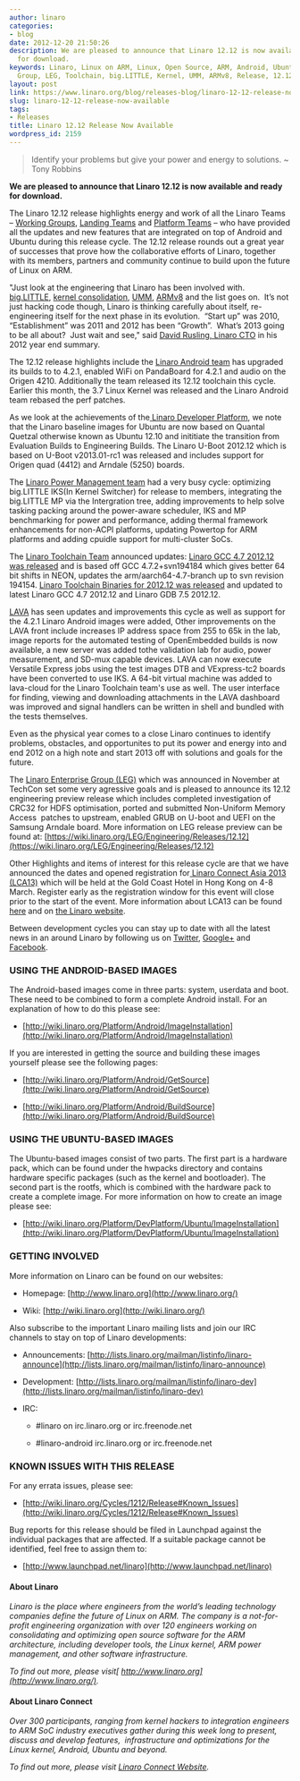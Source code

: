 ```yaml
---
author: linaro
categories:
- blog
date: 2012-12-20 21:50:26
description: We are pleased to announce that Linaro 12.12 is now available and ready
  for download.
keywords: Linaro, Linux on ARM, Linux, Open Source, ARM, Android, Ubuntu, Linaro Enterprise
  Group, LEG, Toolchain, big.LITTLE, Kernel, UMM, ARMv8, Release, 12.12, Announcement
layout: post
link: https://www.linaro.org/blog/releases-blog/linaro-12-12-release-now-available/
slug: linaro-12-12-release-now-available
tags:
- Releases
title: Linaro 12.12 Release Now Available
wordpress_id: 2159
---
```


> Identify your problems but give your power and energy to solutions. ~ Tony Robbins


**We are pleased to announce that Linaro 12.12 is now available and ready for download.**

The Linaro 12.12 release highlights energy and work of all the Linaro Teams – [Working Groups](https://wiki.linaro.org/WorkingGroups), [Landing Teams](https://wiki.linaro.org/LandingTeams) and [Platform Teams](https://wiki.linaro.org/Platform) – who have provided all the updates and new features that are integrated on top of Android and Ubuntu during this release cycle. The 12.12 release rounds out a great year of successes that prove how the collaborative efforts of Linaro, together with its members, partners and community continue to build upon the future of Linux on ARM.

"Just look at the engineering that Linaro has been involved with. [big.LITTLE](http://www.linaro.org/linaro-blog/2011/12/15/big-little-technology-two-usage-models/), [kernel consolidation](https://wiki.linaro.org/WorkingGroups/Kernel), [UMM](http://www.linaro.org/linaro-blog/2012/01/12/linaros-emphasis-on-dma_buf-in-the-3-3-linux-kernel/), [ARMv8](http://www.linaro.org/engineering/armv8) and the list goes on.  It’s not just hacking code though, Linaro is thinking carefully about itself, re-engineering itself for the next phase in its evolution.  “Start up” was 2010, “Establishment” was 2011 and 2012 has been “Growth”.  What’s 2013 going to be all about?  Just wait and see," said [David Rusling, Linaro CTO](http://www.linaro.org/linux-on-arm/meet-the-team/david-a-rusling/) in his 2012 year end summary.

The 12.12 release highlights include the [Linaro Android team](https://wiki.linaro.org/Platform/Android) has upgraded its builds to to 4.2.1, enabled WiFi on PandaBoard for 4.2.1 and audio on the Origen 4210. Additionally the team released its 12.12 toolchain this cycle. Earlier this month, the 3.7 Linux Kernel was released and the Linaro Android team rebased the perf patches.

As we look at the achievements of the[ Linaro Developer Platform](https://wiki.linaro.org/Platform/DevPlatform), we note that the Linaro baseline images for Ubuntu are now based on Quantal Quetzal otherwise known as Ubuntu 12.10 and inititiate the transition from Evaluation Builds to Engineering Builds. The Linaro U-Boot 2012.12 which is based on U-Boot v2013.01-rc1 was released and includes support for Origen quad (4412) and Arndale (5250) boards.

The [Linaro Power Management team](https://wiki.linaro.org/WorkingGroups/PowerManagement) had a very busy cycle: optimizing big.LITTLE IKS(In Kernel Switcher) for release to members, integrating the big.LITTLE MP via the Intergration tree, adding improvements to help solve tasking packing around the power-aware scheduler, IKS and MP benchmarking for power and performance, adding thermal framework enhancements for non-ACPI platforms, updating Powertop for ARM platforms and adding cpuidle support for multi-cluster SoCs.

The [Linaro Toolchain Team](https://wiki.linaro.org/WorkingGroups/ToolChain) announced updates: [Linaro GCC 4.7 2012.12 was released](http://lists.linaro.org/pipermail/linaro-toolchain/2012-December/003034.html) and is based off GCC 4.7.2+svn194184 which gives better 64 bit shifts in NEON, updates the arm/aarch64-4.7-branch up to svn revision 194154. [Linaro Toolchain Binaries for 2012.12 was released](http://lists.linaro.org/pipermail/linaro-toolchain/2012-December/003042.html) and updated to latest Linaro GCC 4.7 2012.12 and Linaro GDB 7.5 2012.12.

[LAVA](https://wiki.linaro.org/Platform/LAVA) has seen updates and improvements this cycle as well as support for the 4.2.1 Linaro Android images were added, Other improvements on the LAVA front include increases IP address space from 255 to 65k in the lab, image reports for the automated testing of OpenEmbedded builds is now available, a new server was added tothe validation lab for audio, power measurement, and SD-mux capable devices. LAVA can now execute Versatile Express jobs using the test images DTB and VExpress-tc2 boards have been converted to use IKS. A 64-bit virtual machine was added to lava-cloud for the Linaro Toolchain team's use as well. The user interface for finding, viewing and downloading attachments in the LAVA dashboard was improved and signal handlers can be written in shell and bundled with the tests themselves.

Even as the physical year comes to a close Linaro continues to identify problems, obstacles, and opportunites to put its power and energy into and end 2012 on a high note and start 2013 off with solutions and goals for the future.

The [Linaro Enterprise Group (LEG)](http://www.linaro.org/engineering/leg) which was announced in November at TechCon set some very agressive goals and is pleased to announce its 12.12 engineering preview release which includes completed investigation of CRC32 for HDFS optimisation, ported and submitted Non-Uniform Memory Access  patches to upstream, enabled GRUB on U-boot and UEFI on the Samsung Arndale board. More information on LEG release preview can be found at: [https://wiki.linaro.org/LEG/Engineering/Releases/12.12](https://wiki.linaro.org/LEG/Engineering/Releases/12.12)

Other Highlights and items of interest for this release cycle are that we have announced the dates and opened registration for[ Linaro Connect Asia 2013 (LCA13)](http://www.linaro.org/connect) which will be held at the Gold Coast Hotel in Hong Kong on 4-8 March. Register early as the registration window for this event will close prior to the start of the event. More information about LCA13 can be found [here](http://www.linaro.org/linaro-blog/2012/12/19/registration-opens-for-linaro-connect-asia-2013-book-early) and on [the Linaro website](http://www.linaro.org/connect).

Between development cycles you can stay up to date with all the latest news in an around Linaro by following us on [Twitter](https://twitter.com/LinaroOrg), [Google+](https://plus.google.com/112814496864921562564/posts) and[ Facebook](https://www.facebook.com/LinaroOrg).


### USING THE ANDROID-BASED IMAGES


The Android-based images come in three parts: system, userdata and boot. These need to be combined to form a complete Android install. For an explanation of how to do this please see:

  * [http://wiki.linaro.org/Platform/Android/ImageInstallation](http://wiki.linaro.org/Platform/Android/ImageInstallation)


If you are interested in getting the source and building these images yourself please see the following pages:


  * [http://wiki.linaro.org/Platform/Android/GetSource](http://wiki.linaro.org/Platform/Android/GetSource)


  * [http://wiki.linaro.org/Platform/Android/BuildSource](http://wiki.linaro.org/Platform/Android/BuildSource)


### USING THE UBUNTU-BASED IMAGES


The Ubuntu-based images consist of two parts. The first part is a hardware pack, which can be found under the hwpacks directory and contains hardware specific packages (such as the kernel and bootloader). The second part is the rootfs, which is combined with the hardware pack to create a complete image. For more information on how to create an image please see:

  * [http://wiki.linaro.org/Platform/DevPlatform/Ubuntu/ImageInstallation](http://wiki.linaro.org/Platform/DevPlatform/Ubuntu/ImageInstallation)

### GETTING INVOLVED


More information on Linaro can be found on our websites:

  * Homepage: [http://www.linaro.org](http://www.linaro.org/)


  * Wiki: [http://wiki.linaro.org](http://wiki.linaro.org/)

Also subscribe to the important Linaro mailing lists and join our IRC channels to stay on top of Linaro developments:

  * Announcements: [http://lists.linaro.org/mailman/listinfo/linaro-announce](http://lists.linaro.org/mailman/listinfo/linaro-announce)


  * Development: [http://lists.linaro.org/mailman/listinfo/linaro-dev](http://lists.linaro.org/mailman/listinfo/linaro-dev)


  * IRC:


    * #linaro on irc.linaro.org or irc.freenode.net


    * #linaro-android irc.linaro.org or irc.freenode.net


### KNOWN ISSUES WITH THIS RELEASE

For any errata issues, please see:

  * [http://wiki.linaro.org/Cycles/1212/Release#Known_Issues](http://wiki.linaro.org/Cycles/1212/Release#Known_Issues)


Bug reports for this release should be filed in Launchpad against the individual packages that are affected. If a suitable package cannot be identified, feel free to assign them to:


  * [http://www.launchpad.net/linaro](http://www.launchpad.net/linaro)

#### **About Linaro**


_Linaro is the place where engineers from the world’s leading technology companies define the future of Linux on ARM. The company is a not-for-profit engineering organization with over 120 engineers working on consolidating and optimizing open source software for the ARM architecture, including developer tools, the Linux kernel, ARM power management, and other software infrastructure._

_To find out more, please visit[ http://www.linaro.org](http://www.linaro.org/)._


#### **About Linaro Connect**


_Over 300 participants, ranging from kernel hackers to integration engineers to ARM SoC industry executives gather during this week long to present, discuss and develop features,  infrastructure and optimizations for the Linux kernel, Android, Ubuntu and beyond._

_To find out more, please visit [Linaro Connect Website](http://www.linaro.org/connect)._